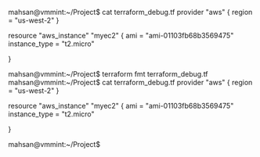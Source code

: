 mahsan@vmmint:~/Project$ cat terraform_debug.tf 
provider "aws" {
  region     = "us-west-2"
}


resource "aws_instance" "myec2" {
    ami = "ami-01103fb68b3569475"
    instance_type = "t2.micro"

}

mahsan@vmmint:~/Project$ terraform fmt
terraform_debug.tf
mahsan@vmmint:~/Project$ cat terraform_debug.tf 
provider "aws" {
  region = "us-west-2"
}


resource "aws_instance" "myec2" {
  ami           = "ami-01103fb68b3569475"
  instance_type = "t2.micro"

}

mahsan@vmmint:~/Project$ 

